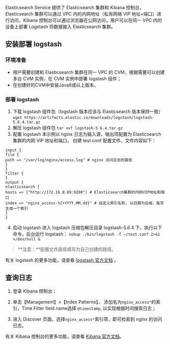 Elasticsearch Service 提供了 Elasticsearch 集群和 Kibana 控制台，Elasticsearch 集群可以通过 VPC 内的内网地址（私有网络 VIP 地址+端口）进行访问，Kibana 控制台可以通过浏览器在公网访问，用户可以在同一 VPC 内的设备上部署 Logstash 将数据接入 Elasticsearch 集群。

## 安装部署 logstash
### 环境准备
- 用户需要创建和 Elasticsearch 集群在同一 VPC 的 CVM，根据需要可以创建多台 CVM 实例，在 CVM 实例中部署 logstash 组件；
- 在创建好的CVM中安装Java8或以上版本。

### 部署 logstash
1. 下载 logstash 组件包（logstash 版本应该与 Elasticsearch 版本保持一致）
`wget https://artifacts.elastic.co/downloads/logstash/logstash-5.6.4.tar.gz`
2. 解压 logstash 组件包
`tar xvf logstash-5.6.4.tar.gz`
3. 配置 logstash
本示例以 nginx 日志为输入源，输出项配置为 Elasticsearch 集群的内网 VIP 地址和端口，
创建 test.conf 配置文件，文件内容如下：
```
input {
file {
path => "/var/log/nginx/access.log" # nginx 访问日志的路径
}
}
filter {
}
output {
elasticsearch {
hosts => ["http://172.16.0.89:9200"] # Elasticsearch集群的内网VIP地址和端口
index => "nginx_access-%{+YYYY.MM.dd}" # 自定义索引名称, 以日期为后缀，每天生成一个索引
}
}
```
4. 启动 logstash
进入 logstash 压缩包解压目录 logstash-5.6.4 下，执行以下命令，后台运行 logstash：
`nohup ./bin/logstash -f ~/test.conf 2>&1 >/dev/null &`
>**注意：**配置文件路径填写为自己创建的路径。

有关 logstash 的更多功能，请查看 [logstash 官方文档](https://www.elastic.co/products/logstash) 。
## 查询日志
1. 登录 Kibana 控制台；
2. 单击【Management】>【Index Patterns】， 添加名为`nginx_access*`的索引，Time Filter field name选择 `@timestamp`, 以实现根据时间搜索日志；

3. 进入 Discover 页面，选择`nginx_access*`索引项，即可检索到 nginx 的访问日志。

有关 Kibana 控制台的更多功能，请查看 [Kibana 官方文档](https://www.elastic.co/cn/products/kibana)。